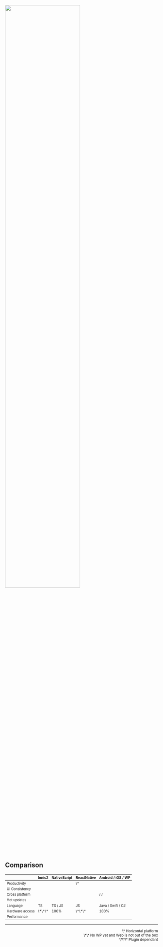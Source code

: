 <section>
    <img src="../../img/ionic-reactnative-nativescript.png" style="margin: 50px 0" width="70%" class="img-plain"/>
    <h1>Comparison</h1>
</section>

<section>
    <table style="zoom: 70%;">
        <thead>
            <tr>
                <th></th>
                <th>Ionic2</th>
                <th>NativeScript</th>
                <th>ReactNative</th>
                <th>Android / iOS / WP</th>
            </tr>
        </thead>
        <tbody>
            <tr>
                <td>Productivity</td>
                <td><i class="fa fa-check-square-o green" aria-hidden="true"></i></td>
                <td><i class="fa fa-check-square-o green" aria-hidden="true"></i></td>
                <td><i class="fa fa-check-square-o orange" aria-hidden="true"></i> \*</td>
                <td><i class="fa fa-square-o red" aria-hidden="true"></i></td>
            </tr>
            <tr>
                <td>UI Consistency</td>
                <td><i class="fa fa-check-square-o green" aria-hidden="true"></i></td>
                <td><i class="fa fa-check-square-o green" aria-hidden="true"></i></td>
                <td><i class="fa fa-check-square-o green" aria-hidden="true"></i></td>
                <td><i class="fa fa-check-square-o green" aria-hidden="true"></i></td>
            </tr>
            <tr>
                <td>Cross platform</td>
                <td>
                    <i class="fa fa-check-square-o green" aria-hidden="true"></i>
                    <i class="fa fa-apple" aria-hidden="true"></i>
                    <i class="fa fa-android" aria-hidden="true"></i>
                    <i class="fa fa-windows" aria-hidden="true"></i>
                    <i class="fa fa-chrome" aria-hidden="true"></i>
                </td>
                <td>
                    <i class="fa fa-check-square-o orange" aria-hidden="true"></i>
                    <i class="fa fa-apple" aria-hidden="true"></i>
                    <i class="fa fa-android" aria-hidden="true"></i>
                </td>
                <td>
                    <i class="fa fa-check-square-o orange" aria-hidden="true"></i>
                    <i class="fa fa-apple" aria-hidden="true"></i>
                    <i class="fa fa-android" aria-hidden="true"></i>
                </td>
                <td>
                    <i class="fa fa-square-o red" aria-hidden="true"></i>
                    <i class="fa fa-apple" aria-hidden="true"></i> /
                    <i class="fa fa-android" aria-hidden="true"></i> / 
                    <i class="fa fa-windows" aria-hidden="true"></i>
                </td>
            </tr>
            <tr>
                <td>Hot updates</td>
                <td><i class="fa fa-check-square-o green" aria-hidden="true"></i></td>
                <td><i class="fa fa-check-square-o green" aria-hidden="true"></i></td>
                <td><i class="fa fa-check-square-o green" aria-hidden="true"></i></td>
                <td><i class="fa fa-square-o red" aria-hidden="true"></i></td>
            </tr>
            <tr>
                <td>Language</td>
                <td>TS</td>
                <td>TS / JS</td>
                <td>JS</td>
                <td>Java / Swift / C#</td>
            </tr>
            <tr>
                <td>Hardware access</td>
                <td><i class="fa fa-check-square-o orange" aria-hidden="true"></i> \*\*\*</td>
                <td><i class="fa fa-check-square-o green" aria-hidden="true"></i> 100%</td>
                <td><i class="fa fa-check-square-o orange" aria-hidden="true"></i> \*\*\*</td>
                <td><i class="fa fa-check-square-o green" aria-hidden="true"></i> 100%</td>
            </tr>
            <tr>
                <td>Performance</td>
                <td><i class="fa fa-check-square-o orange" aria-hidden="true"></i></td>
                <td><i class="fa fa-check-square-o green" aria-hidden="true"></i></td>
                <td><i class="fa fa-check-square-o green" aria-hidden="true"></i></td>
                <td><i class="fa fa-check-square-o green" aria-hidden="true"></i></td>
            </tr>
        </tbody>
    </table>
    <hr/>
    <small style="text-align: right; display: block;">\* Horizontal platform <br/>
    \*\* No WP yet and Web is not out of the box <br/>
     \*\*\* Plugin dependant</small>
    <aside class="notes"></aside>
</section>


